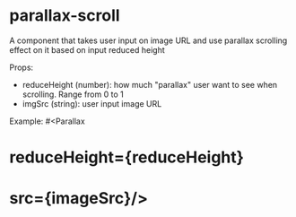 # parallax-scroll
A component that takes user input on image URL and use parallax scrolling effect on it based on input reduced height

Props:
  - reduceHeight (number): how much "parallax" user want to see when scrolling. Range from 0 to 1
  - imgSrc (string): user input image URL

Example:
  #<Parallax
  #  reduceHeight={reduceHeight}
  #  src={imageSrc}/>
